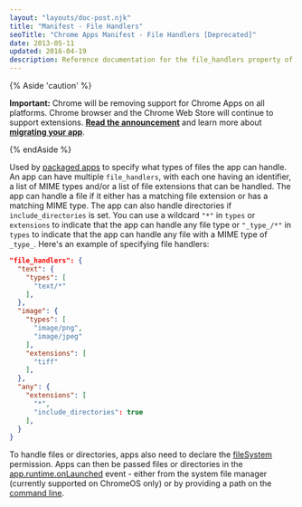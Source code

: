 ```yaml
---
layout: "layouts/doc-post.njk"
title: "Manifest - File Handlers"
seoTitle: "Chrome Apps Manifest - File Handlers [Deprecated]"
date: 2013-05-11
updated: 2016-04-19
description: Reference documentation for the file_handlers property of manifest.json.
---
```


{% Aside 'caution' %}

**Important:** Chrome will be removing support for Chrome Apps on all platforms. Chrome browser and
the Chrome Web Store will continue to support extensions. [**Read the announcement**][1] and learn
more about [**migrating your app**][2].

{% endAside %}

Used by [packaged apps][3] to specify what types of files the app can handle. An app can have
multiple `file_handlers`, with each one having an identifier, a list of MIME types and/or a list of
file extensions that can be handled. The app can handle a file if it either has a matching file
extension or has a matching MIME type. The app can also handle directories if `include_directories`
is set. You can use a wildcard `"*"` in `types` or `extensions` to indicate that the app can handle
any file type or `"_type_/*"` in `types` to indicate that the app can handle any file with a MIME
type of `_type_`. Here's an example of specifying file handlers:

```json
"file_handlers": {
  "text": {
    "types": [
      "text/*"
    ],
  },
  "image": {
    "types": [
      "image/png",
      "image/jpeg"
    ],
    "extensions": [
      "tiff"
    ],
  },
  "any": {
    "extensions": [
      "*",
      "include_directories": true
    ],
  }
}
```

To handle files or directories, apps also need to declare the [fileSystem][4] permission. Apps can
then be passed files or directories in the [app.runtime.onLaunched][5] event - either from the
system file manager (currently supported on ChromeOS only) or by providing a path on the [command
line][6].

[1]: https://blog.chromium.org/2020/08/changes-to-chrome-app-support-timeline.html
[2]: /apps/migration
[3]: ../app_lifecycle#eventpage
[4]: /apps/fileSystem
[5]: /apps/app.runtime#event-onLaunched
[6]: ../first_app#open
